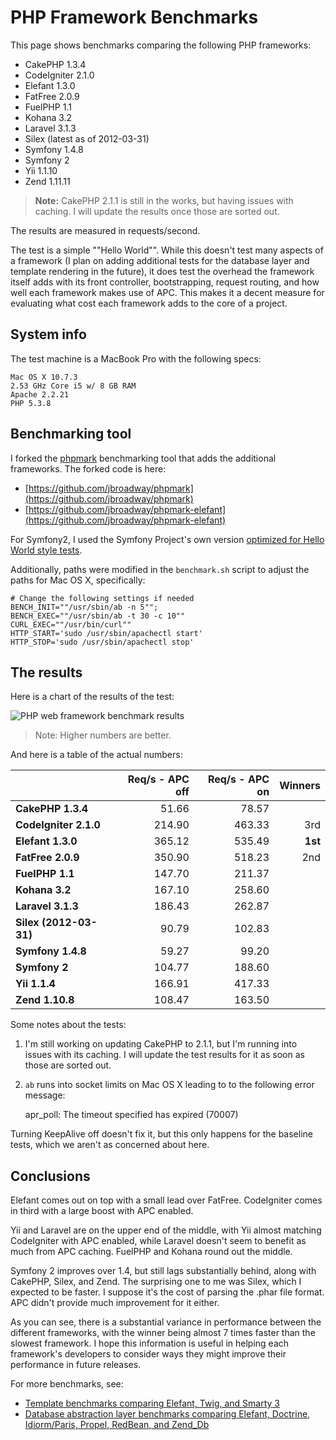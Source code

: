 # PHP Framework Benchmarks

This page shows benchmarks comparing the following PHP frameworks:

* CakePHP 1.3.4
* CodeIgniter 2.1.0
* Elefant 1.3.0
* FatFree 2.0.9
* FuelPHP 1.1
* Kohana 3.2
* Laravel 3.1.3
* Silex (latest as of 2012-03-31)
* Symfony 1.4.8
* Symfony 2
* Yii 1.1.10
* Zend 1.11.11

> **Note:** CakePHP 2.1.1 is still in the works, but having issues with caching. I will update the results once those are sorted out.

The results are measured in requests/second.

The test is a simple ""Hello World"". While this doesn't test many aspects of a framework (I plan on adding additional tests for the database layer and template rendering in the future), it does test the overhead the framework itself adds with its front controller, bootstrapping, request routing, and how well each framework makes use of APC. This makes it a decent measure for evaluating what cost each framework adds to the core of a project.

## System info

The test machine is a MacBook Pro with the following specs:

	Mac OS X 10.7.3
	2.53 GHz Core i5 w/ 8 GB RAM
	Apache 2.2.21
	PHP 5.3.8

## Benchmarking tool

I forked the [phpmark](http://code.google.com/p/phpmark) benchmarking tool that adds the additional frameworks. The forked code is here:

* [https://github.com/jbroadway/phpmark](https://github.com/jbroadway/phpmark)
* [https://github.com/jbroadway/phpmark-elefant](https://github.com/jbroadway/phpmark-elefant)

For Symfony2, I used the Symfony Project's own version [optimized for Hello World style tests](https://github.com/symfony/symfony-hello-world).

Additionally, paths were modified in the `benchmark.sh` script to adjust the paths for Mac OS X, specifically:

	# Change the following settings if needed
	BENCH_INIT=""/usr/sbin/ab -n 5"";
	BENCH_EXEC=""/usr/sbin/ab -t 30 -c 10""
	CURL_EXEC=""/usr/bin/curl""
	HTTP_START='sudo /usr/sbin/apachectl start'
	HTTP_STOP='sudo /usr/sbin/apachectl stop'

## The results

Here is a chart of the results of the test:

![PHP web framework benchmark results](/files/phpmark-results.png)

> Note: Higher numbers are better.

And here is a table of the actual numbers:

|  | **Req/s - APC off** | **Req/s - APC on** | Winners |
| - | -: | -: | -: |
| **CakePHP 1.3.4** | 51.66 | 78.57 |  |
| **CodeIgniter 2.1.0** | 214.90 | 463.33 | 3rd |
| **Elefant 1.3.0** | 365.12 | 535.49 | **1st** |
| **FatFree 2.0.9** | 350.90 | 518.23 | 2nd |
| **FuelPHP 1.1** | 147.70 | 211.37 |  |
| **Kohana 3.2** | 167.10 | 258.60 |  |
| **Laravel 3.1.3** | 186.43 | 262.87 |  |
| **Silex (2012-03-31)** | 90.79 | 102.83 |  |
| **Symfony 1.4.8** | 59.27 | 99.20 |  |
| **Symfony 2** | 104.77 | 188.60 |  |
| **Yii 1.1.4** | 166.91 | 417.33 |  |
| **Zend 1.10.8** | 108.47 | 163.50 |  |


Some notes about the tests:

1. I'm still working on updating CakePHP to 2.1.1, but I'm running into issues with its caching. I will update the test results for it as soon as those are sorted out.

2. `ab` runs into socket limits on Mac OS X leading to to the following error message:

	apr_poll: The timeout specified has expired (70007)

Turning KeepAlive off doesn't fix it, but this only happens for the baseline tests, which we aren't as concerned about here.

## Conclusions

Elefant comes out on top with a small lead over FatFree. CodeIgniter comes in third with a large boost with APC enabled.

Yii and Laravel are on the upper end of the middle, with Yii almost matching CodeIgniter with APC enabled, while Laravel doesn't seem to benefit as much from APC caching. FuelPHP and Kohana round out the middle.

Symfony 2 improves over 1.4, but still lags substantially behind, along with CakePHP, Silex, and Zend. The surprising one to me was Silex, which I expected to be faster. I suppose it's the cost of parsing the .phar file format. APC didn't provide much improvement for it either.

As you can see, there is a substantial variance in performance between the different frameworks, with the winner being almost 7 times faster than the slowest framework. I hope this information is useful in helping each framework's developers to consider ways they might improve their performance in future releases.

For more benchmarks, see:

* [Template benchmarks comparing Elefant, Twig, and Smarty 3](https://github.com/jbroadway/template-bench)
* [Database abstraction layer benchmarks comparing Elefant, Doctrine, Idiorm/Paris, Propel, RedBean, and Zend_Db](https://github.com/jbroadway/php-dbal-bench)
